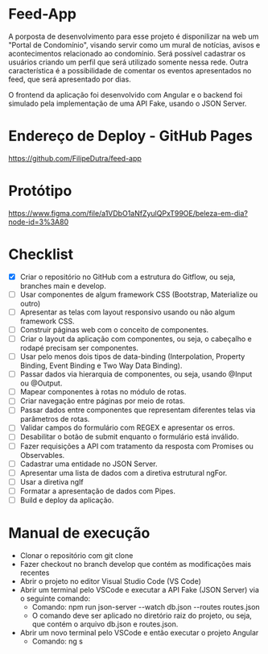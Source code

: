 # Feed-App

A porposta de desenvolvimento para esse projeto é disponilizar na web um "Portal de Condomínio", visando servir como um mural de notícias, avisos e acontecimentos relacionado ao condomínio. Será possível cadastrar os usuários criando um perfil que será utilizado somente nessa rede. Outra característica é a possibilidade de comentar os eventos apresentados no feed, que será apresentado por dias.

O frontend da aplicação foi desenvolvido com Angular e o backend foi simulado pela implementação de uma API Fake, usando o JSON Server.

# Endereço de Deploy - GitHub Pages
https://github.com/FilipeDutra/feed-app

# Protótipo
https://www.figma.com/file/a1VDbO1aNfZyulQPxT99OE/beleza-em-dia?node-id=3%3A80

# Checklist
- [X] Criar o repositório no GitHub com a estrutura do Gitflow, ou seja, branches main e develop.
- [ ] Usar componentes de algum framework CSS (Bootstrap, Materialize ou outro)
- [ ] Apresentar as telas com layout responsivo usando ou não algum framework CSS.
- [ ] Construir páginas web com o conceito de componentes.
- [ ] Criar o layout da aplicação com componentes, ou seja, o cabeçalho e rodapé precisam ser componentes.
- [ ] Usar pelo menos dois tipos de data-binding (Interpolation, Property Binding, Event Binding e Two Way Data Binding).
- [ ] Passar dados via hierarquia de componentes, ou seja, usando @Input ou @Output.
- [ ] Mapear componentes à rotas no módulo de rotas.
- [ ] Criar navegação entre páginas por meio de rotas.
- [ ] Passar dados entre componentes que representam diferentes telas via parâmetros de rotas.
- [ ] Validar campos do formulário com REGEX e apresentar os erros.
- [ ] Desabilitar o botão de submit enquanto o formulário está inválido.
- [ ] Fazer requisições a API com tratamento da resposta com Promises ou Observables.
- [ ] Cadastrar uma entidade no JSON Server.
- [ ] Apresentar uma lista de dados com a diretiva estrutural ngFor.
- [ ] Usar a diretiva ngIf
- [ ] Formatar a apresentação de dados com Pipes.
- [ ] Build e deploy da aplicação.

# Manual de execução
- Clonar o repositório com git clone
- Fazer checkout no branch develop que contém as modificações mais recentes
- Abrir o projeto no editor Visual Studio Code (VS Code)
- Abrir um terminal pelo VSCode e executar a API Fake (JSON Server) via o seguinte comando:
    - Comando: npm run json-server --watch db.json --routes routes.json
    - O comando deve ser aplicado no diretório raiz do projeto, ou seja, que contém o arquivo db.json e routes.json.
- Abrir um novo terminal pelo VSCode e então executar o projeto Angular
    - Comando: ng s



